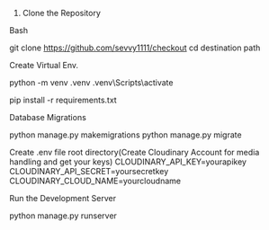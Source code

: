 

1. Clone the Repository

Bash

git clone https://github.com/sevvy1111/checkout
cd destination path


Create Virtual Env.

python -m venv .venv
.venv\Scripts\activate

pip install -r requirements.txt

Database Migrations

python manage.py makemigrations
python manage.py migrate

Create .env file root directory(Create Cloudinary Account for media handling and get your keys)
CLOUDINARY_API_KEY=yourapikey
CLOUDINARY_API_SECRET=yoursecretkey
CLOUDINARY_CLOUD_NAME=yourcloudname

Run the Development Server

python manage.py runserver
